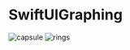 
# SwiftUIGraphing

![capsule](https://user-images.githubusercontent.com/35542673/112699217-57ba6900-8e59-11eb-96bc-eba3c03d0ced.gif) ![rings](https://user-images.githubusercontent.com/35542673/112699334-9cde9b00-8e59-11eb-8b92-604212bdaded.gif)
